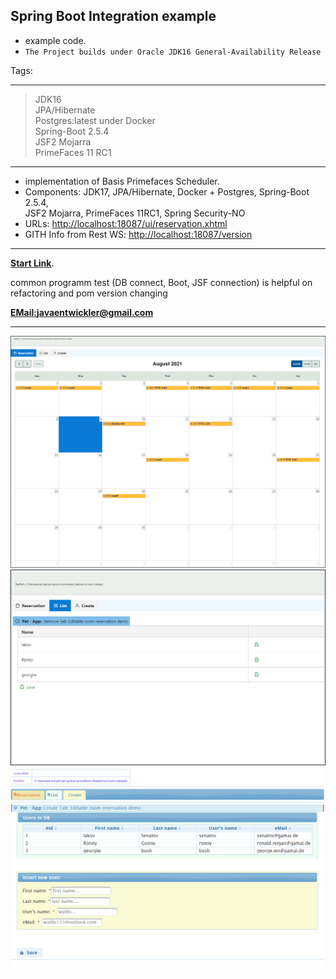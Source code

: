 ## Spring Boot Integration example

- example code.
- `The Project builds under Oracle JDK16 General-Availability Release`

Tags:
****
> JDK16 <br>
> JPA/Hibernate <br>
> Postgres:latest under Docker<br>
> Spring-Boot 2.5.4<br>
> JSF2 Mojarra <br>
> PrimeFaces 11 RC1<br>
***
- implementation of Basis Primefaces Scheduler.
- Components: JDK17, JPA/Hibernate, Docker + Postgres, Spring-Boot 2.5.4, <br> JSF2 Mojarra, PrimeFaces 11RC1, Spring Security-NO
- URLs: [http://localhost:18087/ui/reservation.xhtml](http://localhost:18087/ui/reservation.xhtml)
- GITH Info from Rest WS: [http://localhost:18087/version](http://localhost:18087/version)
***
**[Start Link](http://localhost:18087/ui/reservation.xhtml)**.

common programm test (DB connect, Boot, JSF connection) is helpful on <br>
refactoring and pom version changing

**[EMail:javaentwickler@gmail.com](mailto://javaentwickler@gmail.com)**
***
![image1](doc/reservation.png "Image #1")
![image1](doc/list.png "Image #2")
![image1](doc/cewate.png "Image #3")
